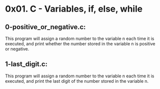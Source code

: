 # 0x01. C - Variables, if, else, while

## 0-positive_or_negative.c:
This program will assign a random number to the variable n each time it is executed, and print whether the number stored in the variable n is positive or negative.

## 1-last_digit.c:
This program will assign a random number to the variable n each time it is executed, and print the last digit of the number stored in the variable n.

